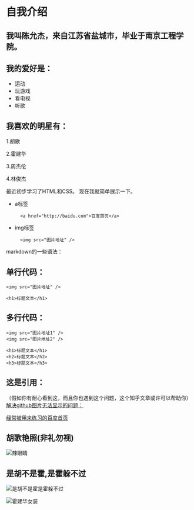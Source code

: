 # 自我介绍
## 我叫陈允杰，来自江苏省盐城市，毕业于南京工程学院。
## 我的爱好是：
* 运动
* 玩游戏
* 看电视
* 听歌


## 我喜欢的明星有：

1.胡歌

2.霍建华

3.周杰伦

4.林俊杰

最近初步学习了HTML和CSS。
现在我就简单展示一下。
* a标签
  
        <a href="http://baidu.com">百度首页</a>

* img标签
  
        <img src="图片地址" />

markdown的一些语法：
## 单行代码：

`<img src="图片地址" />`

    <h1>标题文本</h1>

## 多行代码：
```
<img src="图片地址1" />
<img src="图片地址2" />
```
~~~
<h1>标题文本</h1>
<h2>标题文本</h2>
<h3>标题文本</h3>
~~~

## 这是引用：

（假如你有耐心看到这，而且你也遇到这个问题，这个知乎文章或许可以帮助你）
[解决github图片无法显示的问题：](https://zhuanlan.zhihu.com/p/342837759 )

[经常被用来练习的百度首页](http://baidu.com)

## 胡歌艳照(非礼勿视)

![辣眼睛](https://inews.gtimg.com/newsapp_bt/0/13034037595/1000)

## 是胡不是霍,是霍躲不过 

![是胡不是霍是霍躲不过](https://tse3-mm.cn.bing.net/th/id/OIP.14Id7RcZl0040KPxVVKmJwHaEJ?w=309&h=180&c=7&o=5&pid=1.7)

![霍建华女装](https://inews.gtimg.com/newsapp_bt/0/13034038529/1000)
